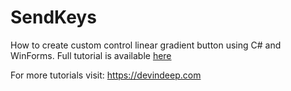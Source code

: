 # SendKeys
How to create custom control linear gradient button using C# and WinForms. Full tutorial is available [here](https://devindeep.com/how-to-create-custom-control-in-c/)

For more tutorials visit: https://devindeep.com



